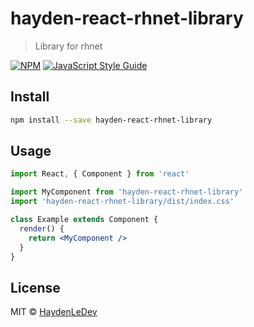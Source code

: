 # hayden-react-rhnet-library

> Library for rhnet

[![NPM](https://img.shields.io/npm/v/hayden-react-rhnet-library.svg)](https://www.npmjs.com/package/hayden-react-rhnet-library) [![JavaScript Style Guide](https://img.shields.io/badge/code_style-standard-brightgreen.svg)](https://standardjs.com)

## Install

```bash
npm install --save hayden-react-rhnet-library
```

## Usage

```jsx
import React, { Component } from 'react'

import MyComponent from 'hayden-react-rhnet-library'
import 'hayden-react-rhnet-library/dist/index.css'

class Example extends Component {
  render() {
    return <MyComponent />
  }
}
```

## License

MIT © [HaydenLeDev](https://github.com/HaydenLeDev)
